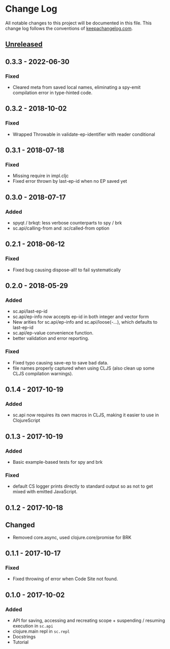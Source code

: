 # Change Log
All notable changes to this project will be documented in this file. This change log follows the conventions of [keepachangelog.com](http://keepachangelog.com/).

## [Unreleased]

## 0.3.3 - 2022-06-30
### Fixed
- Cleared meta from saved local names, eliminating a spy-emit compilation error in type-hinted code. 


## 0.3.2 - 2018-10-02
### Fixed
- Wrapped Throwable in validate-ep-identifier with reader conditional

## 0.3.1 - 2018-07-18
### Fixed
- Missing require in impl.cljc
- Fixed error thrown by last-ep-id when no EP saved yet

## 0.3.0 - 2018-07-17
### Added
- spyqt / brkqt: less verbose counterparts to spy / brk
- sc.api/calling-from and :sc/called-from option

## 0.2.1 - 2018-06-12
### Fixed
- Fixed bug causing dispose-all! to fail systematically

## 0.2.0 - 2018-05-29
### Added
- sc.api/last-ep-id
- sc.api/ep-info now accepts ep-id in both integer and vector form
- New arities for sc.api/ep-info and sc.api/loose(-...), which defaults to last-ep-id
- sc.api/ep-value convenience function.
- better validation and error reporting.
### Fixed
- Fixed typo causing save-ep to save bad data.
- file names properly captured when using CLJS (also clean up some CLJS compilation warnings).

## 0.1.4 - 2017-10-19
### Added
- sc.api now requires its own macros in CLJS, making it easier to use in ClojureScript
## 0.1.3 - 2017-10-19
### Added
- Basic example-based tests for spy and brk
### Fixed 
- default CS logger prints directly to standard output so as not to get mixed with emitted JavaScript.

## 0.1.2 - 2017-10-18
## Changed
- Removed core.async, used clojure.core/promise for BRK

## 0.1.1 - 2017-10-17
### Fixed
- Fixed throwing of error when Code Site not found.

## 0.1.0 - 2017-10-02
### Added
- API for saving, accessing and recreating scope + suspending / resuming execution in `sc.api`
- clojure.main repl in `sc.repl`
- Docstrings
- Tutorial

[Unreleased]: https://github.com/vvvvalvalval/scope-capture/compare/v0.3.2...HEAD
[0.3.2]: https://github.com/vvvvalvalval/scope-capture/compare/v0.3.0...v0.3.2
[0.3.0]: https://github.com/vvvvalvalval/scope-capture/compare/v0.2.1...v0.3.0
[0.2.1]: https://github.com/vvvvalvalval/scope-capture/compare/v0.2.0...v0.2.1
[0.2.0]: https://github.com/vvvvalvalval/scope-capture/compare/v0.1.4...v0.2.0
[0.1.4]: https://github.com/vvvvalvalval/scope-capture/compare/v0.1.3...v0.1.4
[0.1.3]: https://github.com/vvvvalvalval/scope-capture/compare/v0.1.2...v0.1.3
[0.1.2]: https://github.com/vvvvalvalval/scope-capture/compare/v0.1.1...v0.1.2
[0.1.1]: https://github.com/vvvvalvalval/scope-capture/compare/v0.1.0...v0.1.1
